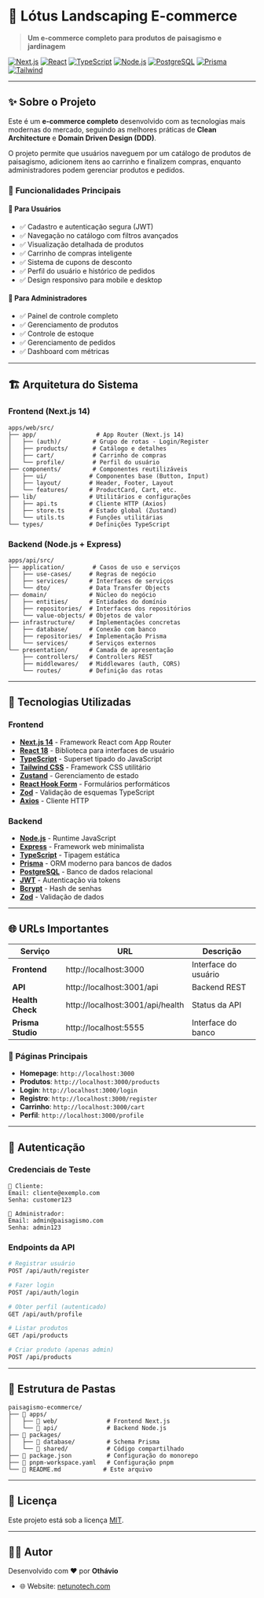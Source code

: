 # 🌱 Lótus Landscaping E-commerce

> **Um e-commerce completo para produtos de paisagismo e jardinagem**

[![Next.js](https://img.shields.io/badge/Next.js-14.2.15-black?logo=next.js)](https://nextjs.org/)
[![React](https://img.shields.io/badge/React-18.3.1-blue?logo=react)](https://reactjs.org/)
[![TypeScript](https://img.shields.io/badge/TypeScript-5.6.3-blue?logo=typescript)](https://www.typescriptlang.org/)
[![Node.js](https://img.shields.io/badge/Node.js-22.16.0-green?logo=node.js)](https://nodejs.org/)
[![PostgreSQL](https://img.shields.io/badge/PostgreSQL-15+-blue?logo=postgresql)](https://www.postgresql.org/)
[![Prisma](https://img.shields.io/badge/Prisma-5.22.0-2D3748?logo=prisma)](https://www.prisma.io/)
[![Tailwind](https://img.shields.io/badge/Tailwind_CSS-3.4.14-38B2AC?logo=tailwind-css)](https://tailwindcss.com/)

---

## ✨ **Sobre o Projeto**

Este é um **e-commerce completo** desenvolvido com as tecnologias mais modernas do mercado, seguindo as melhores práticas de **Clean Architecture** e **Domain Driven Design (DDD)**.

O projeto permite que usuários naveguem por um catálogo de produtos de paisagismo, adicionem itens ao carrinho e finalizem compras, enquanto administradores podem gerenciar produtos e pedidos.

### 🎯 **Funcionalidades Principais**

#### 👥 **Para Usuários**

- ✅ Cadastro e autenticação segura (JWT)
- ✅ Navegação no catálogo com filtros avançados
- ✅ Visualização detalhada de produtos
- ✅ Carrinho de compras inteligente
- ✅ Sistema de cupons de desconto
- ✅ Perfil do usuário e histórico de pedidos
- ✅ Design responsivo para mobile e desktop

#### 🔧 **Para Administradores**

- ✅ Painel de controle completo
- ✅ Gerenciamento de produtos
- ✅ Controle de estoque
- ✅ Gerenciamento de pedidos
- ✅ Dashboard com métricas

---

## 🏗️ **Arquitetura do Sistema**

### **Frontend (Next.js 14)**

```
apps/web/src/
├── app/                 # App Router (Next.js 14)
│   ├── (auth)/         # Grupo de rotas - Login/Register
│   ├── products/       # Catálogo e detalhes
│   ├── cart/           # Carrinho de compras
│   └── profile/        # Perfil do usuário
├── components/         # Componentes reutilizáveis
│   ├── ui/            # Componentes base (Button, Input)
│   ├── layout/        # Header, Footer, Layout
│   └── features/      # ProductCard, Cart, etc.
├── lib/               # Utilitários e configurações
│   ├── api.ts         # Cliente HTTP (Axios)
│   ├── store.ts       # Estado global (Zustand)
│   └── utils.ts       # Funções utilitárias
└── types/             # Definições TypeScript
```

### **Backend (Node.js + Express)**

```
apps/api/src/
├── application/        # Casos de uso e serviços
│   ├── use-cases/     # Regras de negócio
│   ├── services/      # Interfaces de serviços
│   └── dto/           # Data Transfer Objects
├── domain/            # Núcleo do negócio
│   ├── entities/      # Entidades do domínio
│   ├── repositories/  # Interfaces dos repositórios
│   └── value-objects/ # Objetos de valor
├── infrastructure/    # Implementações concretas
│   ├── database/      # Conexão com banco
│   ├── repositories/  # Implementação Prisma
│   └── services/      # Serviços externos
└── presentation/      # Camada de apresentação
    ├── controllers/   # Controllers REST
    ├── middlewares/   # Middlewares (auth, CORS)
    └── routes/        # Definição das rotas
```

---

## 🚀 **Tecnologias Utilizadas**

### **Frontend**

- **[Next.js 14](https://nextjs.org/)** - Framework React com App Router
- **[React 18](https://reactjs.org/)** - Biblioteca para interfaces de usuário
- **[TypeScript](https://www.typescriptlang.org/)** - Superset tipado do JavaScript
- **[Tailwind CSS](https://tailwindcss.com/)** - Framework CSS utilitário
- **[Zustand](https://zustand-demo.pmnd.rs/)** - Gerenciamento de estado
- **[React Hook Form](https://react-hook-form.com/)** - Formulários performáticos
- **[Zod](https://zod.dev/)** - Validação de esquemas TypeScript
- **[Axios](https://axios-http.com/)** - Cliente HTTP

### **Backend**

- **[Node.js](https://nodejs.org/)** - Runtime JavaScript
- **[Express](https://expressjs.com/)** - Framework web minimalista
- **[TypeScript](https://www.typescriptlang.org/)** - Tipagem estática
- **[Prisma](https://www.prisma.io/)** - ORM moderno para bancos de dados
- **[PostgreSQL](https://www.postgresql.org/)** - Banco de dados relacional
- **[JWT](https://jwt.io/)** - Autenticação via tokens
- **[Bcrypt](https://www.npmjs.com/package/bcryptjs)** - Hash de senhas
- **[Zod](https://zod.dev/)** - Validação de dados

---

## 🌐 **URLs Importantes**

| Serviço           | URL                              | Descrição            |
| ----------------- | -------------------------------- | -------------------- |
| **Frontend**      | http://localhost:3000            | Interface do usuário |
| **API**           | http://localhost:3001/api        | Backend REST         |
| **Health Check**  | http://localhost:3001/api/health | Status da API        |
| **Prisma Studio** | http://localhost:5555            | Interface do banco   |

### **📱 Páginas Principais**

- **Homepage**: `http://localhost:3000`
- **Produtos**: `http://localhost:3000/products`
- **Login**: `http://localhost:3000/login`
- **Registro**: `http://localhost:3000/register`
- **Carrinho**: `http://localhost:3000/cart`
- **Perfil**: `http://localhost:3000/profile`

---

## 🔐 **Autenticação**

### **Credenciais de Teste**

```
👤 Cliente:
Email: cliente@exemplo.com
Senha: customer123

🔧 Administrador:
Email: admin@paisagismo.com
Senha: admin123
```

### **Endpoints da API**

```bash
# Registrar usuário
POST /api/auth/register

# Fazer login
POST /api/auth/login

# Obter perfil (autenticado)
GET /api/auth/profile

# Listar produtos
GET /api/products

# Criar produto (apenas admin)
POST /api/products
```

---

## 📁 **Estrutura de Pastas**

```
paisagismo-ecommerce/
├── 📁 apps/
│   ├── 📁 web/              # Frontend Next.js
│   └── 📁 api/              # Backend Node.js
├── 📁 packages/
│   ├── 📁 database/         # Schema Prisma
│   └── 📁 shared/           # Código compartilhado
├── 📄 package.json          # Configuração do monorepo
├── 📄 pnpm-workspace.yaml   # Configuração pnpm
└── 📄 README.md            # Este arquivo
```

---

## 📝 **Licença**

Este projeto está sob a licença [MIT](LICENSE).

---

## 👨‍💻 **Autor**

Desenvolvido com ❤️ por **Othávio**

- 🌐 Website: [netunotech.com](https://netunotech.com)

